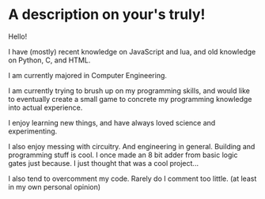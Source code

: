 # A description on your's truly!
Hello! 

I have (mostly) recent knowledge on JavaScript and lua, and old knowledge on Python, C, and HTML.

I am currently majored in Computer Engineering.

I am currently trying to brush up on my programming skills, and would like to eventually create a small game to concrete my programming knowledge into actual experience.

I enjoy learning new things, and have always loved science and experimenting.

I also enjoy messing with circuitry. And engineering in general. Building and programming stuff is cool.
I once made an 8 bit adder from basic logic gates just because. I just thought that was a cool project...

I also tend to overcomment my code. Rarely do I comment too little. (at least in my own personal opinion)
